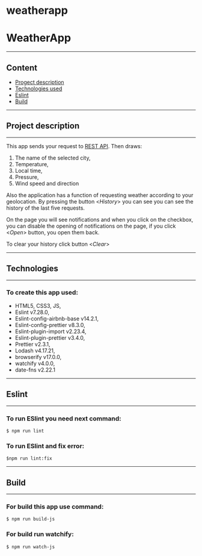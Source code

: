 # weatherapp
# WeatherApp
---
## Content
* [Progect description](#progect-description)
* [Technologies used](#technologies)
* [Eslint](#eslint)
* [Build](#build)

---
## Project description
---

This app sends your request to [REST API](https://weatherstack.com/). Then draws:

  1. The name of the selected city, 
  2. Temperature, 
  3. Local time,
  4. Pressure,
  5. Wind speed and direction
  
 Also the application has a function of requesting weather according to your geolocation. By pressing the button <*History*> you can see you can see the history of the last five requests.

On the page you will see notifications and when you click on the checkbox, you can disable the opening of notifications on the page, if you click <*Open*> button, you open them back. 

To clear your history click button <*Clear*>

---
## Technologies
---
### To create this app used: 
 * HTML5, CSS3, JS,
 * Eslint v7.28.0,
 * Eslint-config-airbnb-base v14.2.1,
 * Eslint-config-prettier v8.3.0,
 * Eslint-plugin-import v2.23.4,
 * Eslint-plugin-prettier v3.4.0,
 * Prettier v2.3.1,
 * Lodash v4.17.21,
 * browserify v17.0.0,
 * watchify v4.0.0,
 * date-fns v2.22.1
    
    
---
## Eslint
---
### To run ESlint you need next command:
```
$ npm run lint
```
### To run ESlint and fix error:
```
$npm run lint:fix
```
---
## Build
---
### For build  this app use command: 
```
$ npm run build-js
```

### For build run watchify: 
```
$ npm run watch-js
```
